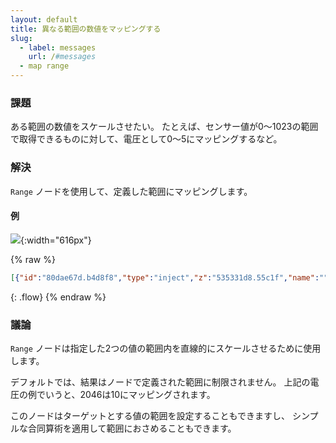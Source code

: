 ```yaml
---
layout: default
title: 異なる範囲の数値をマッピングする
slug:
  - label: messages
    url: /#messages
  - map range
---
```


### 課題

ある範囲の数値をスケールさせたい。
たとえば、センサー値が0〜1023の範囲で取得できるものに対して、電圧として0〜5にマッピングするなど。

### 解決

<code class="node">Range</code> ノードを使用して、定義した範囲にマッピングします。

#### 例

![](/images/basic/map-between-different-number-ranges.png){:width="616px"}

{% raw %}
~~~json
[{"id":"80dae67d.b4d8f8","type":"inject","z":"535331d8.55c1f","name":"","topic":"","payload":"0","payloadType":"num","repeat":"","crontab":"","once":false,"x":130,"y":380,"wires":[["81f13534.456348"]]},{"id":"81f13534.456348","type":"range","z":"535331d8.55c1f","minin":"0","maxin":"1023","minout":"0","maxout":"5","action":"clamp","round":false,"name":"","x":350,"y":420,"wires":[["e80b61d7.4b399"]]},{"id":"cb21de23.75a2f","type":"inject","z":"535331d8.55c1f","name":"","topic":"","payload":"512","payloadType":"num","repeat":"","crontab":"","once":false,"x":130,"y":420,"wires":[["81f13534.456348"]]},{"id":"342552de.255a1e","type":"inject","z":"535331d8.55c1f","name":"","topic":"","payload":"1023","payloadType":"num","repeat":"","crontab":"","once":false,"x":130,"y":460,"wires":[["81f13534.456348"]]},{"id":"e80b61d7.4b399","type":"debug","z":"535331d8.55c1f","name":"","active":true,"console":"false","complete":"false","x":550,"y":420,"wires":[]}]
~~~
{: .flow}
{% endraw %}

### 議論

<code class="node">Range</code> ノードは指定した2つの値の範囲内を直線的にスケールさせるために使用します。

デフォルトでは、結果はノードで定義された範囲に制限されません。
上記の電圧の例でいうと、2046は10にマッピングされます。

このノードはターゲットとする値の範囲を設定することもできますし、
シンプルな合同算術を適用して範囲におさめることもできます。
